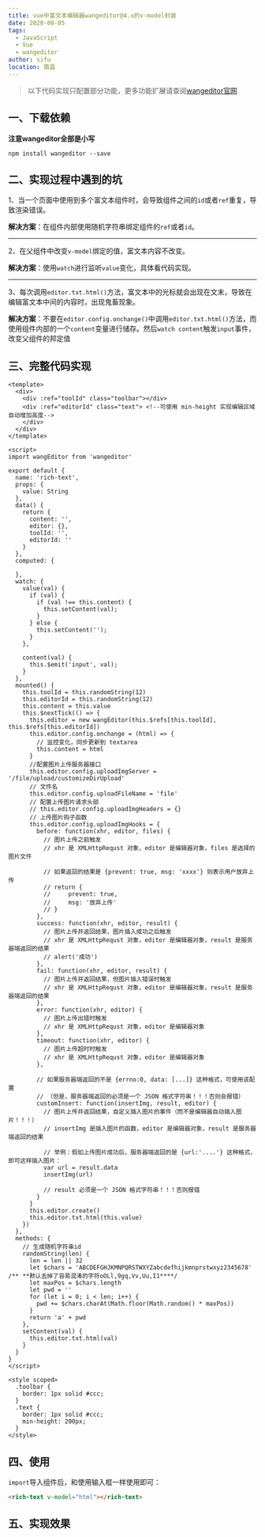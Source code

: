 ```yaml
---
title: vue中富文本编辑器wangeditor@4.x的v-model封装
date: 2020-08-05
tags: 
  - JavaScript
  - Vue
  - wangeditor
author: sifu
location: 南昌
---
```


> 以下代码实现只配置部分功能，更多功能扩展请查阅[wangeditor官网](http://www.wangeditor.com/)


## 一、下载依赖
**注意wangeditor全部是小写**
```shell
npm install wangeditor --save
```
## 二、实现过程中遇到的坑
 1、当一个页面中使用到多个富文本组件时，会导致组件之间的`id`或者`ref`重复，导致渲染错误。

**解决方案**：在组件内部使用随机字符串绑定组件的`ref`或者`id`。

---

2、在父组件中改变`v-model`绑定的值，富文本内容不改变。

**解决方案**：使用`watch`进行监听`value`变化，具体看代码实现。

---
3、每次调用`editor.txt.html()`方法，富文本中的光标就会出现在文末，导致在编辑富文本中间的内容时，出现鬼畜现象。

**解决方案**：不要在`editor.config.onchange()`中调用`editor.txt.html()`方法，而使用组件内部的一个`content`变量进行储存。然后`watch content`触发`input`事件，改变父组件的邦定值

## 三、完整代码实现

``` vue
<template>
  <div>
    <div :ref="toolId" class="toolbar"></div>
    <div :ref="editorId" class="text"> <!--可使用 min-height 实现编辑区域自动增加高度-->
    </div>
  </div>
</template>

<script>
import wangEditor from 'wangeditor'

export default {
  name: 'rich-text',
  props: {
    value: String
  },
  data() {
    return {
      content: '',
      editor: {},
      toolId: '',
      editorId: ''
    }
  },
  computed: {

  },
  watch: {
    value(val) {
      if (val) {
        if (val !== this.content) {
          this.setContent(val);
        }
      } else {
        this.setContent('');
      }
    },

    content(val) {
      this.$emit('input', val);
    }
  },
  mounted() {
    this.toolId = this.randomString(12)
    this.editorId = this.randomString(12)
    this.content = this.value
    this.$nextTick(() => {
      this.editor = new wangEditor(this.$refs[this.toolId], this.$refs[this.editorId])
      this.editor.config.onchange = (html) => {
        // 监控变化，同步更新到 textarea
        this.content = html
      }
      //配置图片上传服务器接口
      this.editor.config.uploadImgServer = '/file/upload/customizeDirUpload'
      // 文件名
      this.editor.config.uploadFileName = 'file'
      // 配置上传图片请求头部
      // this.editor.config.uploadImgHeaders = {}
      // 上传图片钩子函数
      this.editor.config.uploadImgHooks = {
        before: function(xhr, editor, files) {
          // 图片上传之前触发
          // xhr 是 XMLHttpRequst 对象，editor 是编辑器对象，files 是选择的图片文件

          // 如果返回的结果是 {prevent: true, msg: 'xxxx'} 则表示用户放弃上传
          // return {
          //     prevent: true,
          //     msg: '放弃上传'
          // }
        },
        success: function(xhr, editor, result) {
          // 图片上传并返回结果，图片插入成功之后触发
          // xhr 是 XMLHttpRequst 对象，editor 是编辑器对象，result 是服务器端返回的结果
          // alert('成功')
        },
        fail: function(xhr, editor, result) {
          // 图片上传并返回结果，但图片插入错误时触发
          // xhr 是 XMLHttpRequst 对象，editor 是编辑器对象，result 是服务器端返回的结果
        },
        error: function(xhr, editor) {
          // 图片上传出错时触发
          // xhr 是 XMLHttpRequst 对象，editor 是编辑器对象
        },
        timeout: function(xhr, editor) {
          // 图片上传超时时触发
          // xhr 是 XMLHttpRequst 对象，editor 是编辑器对象
        },

        // 如果服务器端返回的不是 {errno:0, data: [...]} 这种格式，可使用该配置
        // （但是，服务器端返回的必须是一个 JSON 格式字符串！！！否则会报错）
        customInsert: function(insertImg, result, editor) {
          // 图片上传并返回结果，自定义插入图片的事件（而不是编辑器自动插入图片！！！）
          // insertImg 是插入图片的函数，editor 是编辑器对象，result 是服务器端返回的结果

          // 举例：假如上传图片成功后，服务器端返回的是 {url:'....'} 这种格式，即可这样插入图片：
          var url = result.data
          insertImg(url)

          // result 必须是一个 JSON 格式字符串！！！否则报错
        }
      }
      this.editor.create()
      this.editor.txt.html(this.value)
    })
  },
  methods: {
    // 生成随机字符串id
    randomString(len) {
      len = len || 32
      let $chars = 'ABCDEFGHJKMNPQRSTWXYZabcdefhijkmnprstwxyz2345678' /** **默认去掉了容易混淆的字符oOLl,9gq,Vv,Uu,I1****/
      let maxPos = $chars.length
      let pwd = ''
      for (let i = 0; i < len; i++) {
        pwd += $chars.charAt(Math.floor(Math.random() * maxPos))
      }
      return 'a' + pwd
    },
    setContent(val) {
      this.editor.txt.html(val)
    }
  }
}
</script>

<style scoped>
  .toolbar {
    border: 1px solid #ccc;
  }
  .text {
    border: 1px solid #ccc;
    min-height: 200px;
  }
</style>

```

## 四、使用
`import`导入组件后，和使用输入框一样使用即可：
``` html
<rich-text v-model="html"></rich-text>
```


## 五、实现效果

<ClientOnly>
  <rich-text></rich-text>
</ClientOnly>

<Vssue :title="$title" />
